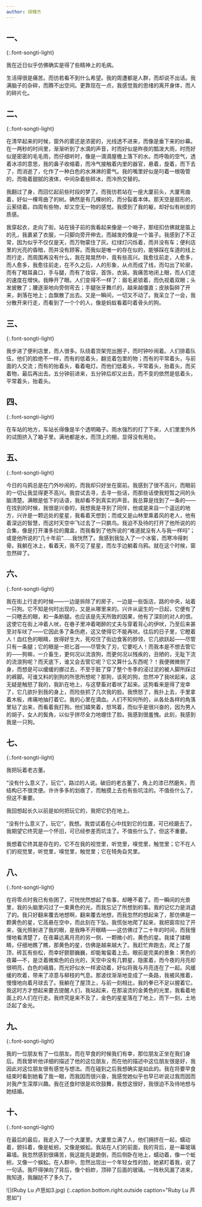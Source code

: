 ```yaml
---
author: 胡臻杰
---
```


## 一、
{:.font-songti-light}

我在近日似乎仿佛确实是得了些精神上的毛病。

生活得很是痛苦。而彷若看不到什么希望。我的周遭都是人群，而却说不出话。我满脑子的杂碎，而腾不出空间。更靠现在一点，我感觉我的思绪的离开身体，而人的碎片化。

## 二、
{:.font-songti-light}

在清早起来的时候，窗外的雾还是浓密的，光线透不进来，而像是垂下来的纱幕。在一两秒的时间里，渐渐听到了水滴的声音，时而好似是昨夜的瓢泼大雨，时而好似是密密的毛毛雨，而仔细听时，像是一滴滴屋檐上落下的水。而呼吸的空气，透着冰凉的意思，我的鼻子收缩着，而冷气接触着内里的器官，悬着，旋着，而下去了，而消逝了，化作了一种白色的水淋淋的雾气。我的嘴里好似是叼着一根吸管的，而吸着甜腻的液体，中间杂着些碎冰，而冷热交替的。

我翻过了身，而回忆起前些时段的梦了。而我彷若站在一座大厦前头，大厦弯曲着，好似一棵弯曲了的树。确然是有几棵树的，而分裂着本体。那天空是扇形的，云萦绕着。四周有些物，却又空无一物的感觉。我摸到了我的躯，却好似有树皮的质感。

我穿起衣，走向了街。站在镜子前的我看起来像是一个哨子，那纽扣仿佛就是笛上的孔，我裹紧了衣服，一只脚向旁开伸去，而越发的像是一个笛子。我感到了不正常，因为似乎不仅仅是天，而万物蒙住了灰。红绿灯闪烁着，而并没有车；便利店里的光亮的昏暗，而并没有顾客。而我似是唯一的存在似的，能够踩在车道的线上而行走，而周围再没有什么，我在晃晃然中，竟有些高兴。我愈往前走，人愈多，而人愈多，我愈往前走，在不久之后，人的形象，从点而成了线，而勾出了轮廓，而有了眼耳鼻口，手与腿，而有了妆容，首饰，衣装。我痛苦地闭上眼，而人们走的速度在增快。我睁开了眼。人们变得不一样了：眉毛紧锁着，而仇视着双眼；头发披散了；腰逐渐地向旁侧弯去；手腿张牙舞爪的，越来越僵直；皮肤裂碎了开来，剥落在地上；血飘散了出去。又是一瞬间，一切又不动了。我呆立了一会，我分散开来行走，而看到了一个个的人，像是蚂蚁看着叼着骨头的狗。

## 三、
{:.font-songti-light}


我步进了便利店里，而人很多。队绕着货架兜出圈子，而时钟吵闹着。人们排着队伍，他们的脸绝不一样，而有的低着头，翻览着包里的物；而有的平常着头，与前面的人交流；而有的抬着头，看着电灯。而他们低着头，平常着头，抬着头，而买着物，最后再出去。五分钟前进来，五分钟后却又出去，而不变的依然是低着头，平常着头，抬着头。

## 四、
{:.font-songti-light}

在车站的地方，车站长得像是半个透明箱子。雨水强烈的打了下来，人们里里外外的试图挤入了箱子里。满地都是水，而顶上的棚，显得没有用处。

## 五、
{:.font-songti-light}

今日的乌鸦总是在门外吵闹的，而我却只好坐在窗前。我感到了很不高兴，而眼前的一切让我显得更不高兴。我尝试去寻，去寻一些话，而那些话使我短暂之间的头脑清楚。满眼是低下的话语，我却看不到真实的声音。我总算是找到了一条的——在找到的时候，我很是兴奋的，我想我是寻到了同伴，他或是来自一个遥远的地方，兴许是一颗远处的星星，我看着天想到；而或又是山林里乘着风的老人，他有着深远的智慧，而这时天空中飞过去了一只鹏鸟。我迫不及待的打开了他所说的的合集，像是打开潘多拉的魔盒，而我看到了他所说的“难道就没有人与我一样吗”；或是他所说的“几十年前”......我恍然了。我感到我坠入了一个冰窖，而寒冷得刺骨。我躺在冰上，看着天，我不见了星星，而左手边躺着乌鸦。就在这个时候，窗忽然碎了。

## 六、
{:.font-songti-light}

我在街上行走的时候——一边是拆除了的房子，一边是一些饭店，路的中央，站着一只狗。它不知是何时出现的，又是从哪里来的。兴许从诞生的一日起，它便有了一只瞎去的眼，和一条断腿。也应该是先天所致的因果，他有了深刻的对人的恨。这使它在街上冲着人吠，在巷子里冲着喝醉的丈夫与穿着背心的伊吠，乃至后来甚至对车吠了——它因此多了条伤疤，这又使得它不能再吠。往后的日子里，它瞪着人！血红色的眼睛，放得好生大，死咬住了街边食客的脖领，它几欲跃起——尽管只有一条腿；它的眼是一把匕首——尽管失了刃，它要吃人！而我本是不想去管它的——狗嘛，一介畜生，更何况以流浪狗，而更何况以残疾的，丑陋的，无耻下流的流浪狗呢？而天底下，谁又会去管它呢？它又算什么东西呢？！我便微微侧了身，而想是可以缓缓的挪过去，不至于脏了穿了整个冬季的浸过泥的被人脚所踩过的裤脚。可谁又料的到狗的所思所想呢？那狗，该死的狗，忽然冲了我吠起来，这无疑是触怒了我的，我趴在地上，与这孽畜对着吠了起来。这狗看来是得了宠幸了，它几欲扑到我的身上，而险些抓了几次我的脸。我愤怒了，我扑上去，手里拿着木板，疼痛地抽打着它。我的心里在滴血。人们不知何所的，从各处各样的角落里钻了出来，而看着我打狗。他们嬉笑着，怒骂着，而似乎是很兴奋的，因为男人的胡子，女人的鬓角，以似乎拼尽全力地绷住了脸。我感到很羞愧。此刻，我感到我是一只狗。

## 七、
{:.font-songti-light}

我把玩着老古董。

“没有什么意义了，玩它”，路过的人说。破旧的老古董了，角上的漆已然磨失，而结构已不很灵便。许许多多的划痕了，而触摸上去也有些坑洼的。不值些什么了，但这不重要。

我回想起长久以前是如何把玩它的，我把它扔在地上。

“没有什么意义了，玩它”，我想。我尝试着在心中找到它的位置，可已经磨去了。我期望它终究是一个怀旧，可已经参差而坑洼了。不值些什么了，但这不重要。

我想着它终其是存在的，它不在我的视觉里，听觉里，嗅觉里，触觉里；它不在人们的视觉里，听觉里，嗅觉里，触觉里；它在犄角旮旯里。

## 八、
{:.font-songti-light}

在将零点时我已有些困了，可恍恍然想起了些事，却睡不着了。而一瞬间的光景里，我的头脑里闪过了一束黄色的光，而我忘记了所想到的事。我的记忆力是消退了的。我只好翻来覆去地想啊，翻来覆去地想，而我忽然的想起来了，那仿佛是一颗黄色的星，它高悬在空中，而此刻在下坠。我慌张地爬了起来，我把窗帘拉了开来，强光照射进了我的眼，是我睁不开眼睛——这仿佛过了二十年的时间，而我慢慢地看清楚了，在夜幕远离月亮的另一侧，一颗微小的，黄色的星。我揉了揉眼睛，仔细地瞧了瞧，那黄色的星，仿佛是越来越大了。我赶忙奔跑去，爬上了屋顶，砖瓦有些松，而幸好颤颤巍巍，却能匍匐着上去。眼前是完美的景象：黑色的夜幕—不，是泛着微紫色的白光的，天空中没有几颗星，隐匿着，而今夜的月亮却很明亮，白色的峨眉，而光好似水一样波动着，好似将我与月亮连在了一起。风缓缓的吹着，带来了凉意与柳枝的气息。那波纹渐渐地变成了一条路，我被风推着，慢慢地向着月球去了。我躺在了屋顶上，与前一刻相比，我的拳已不足以握着它。我这时方才想起来要去提醒人们，我站起来，在那滚烫的金黄色的光里，我看着地面上的人们在行走。我终究是来不及了，金色的星星落在了地上，而下一刻，土地泛起了金光。

## 九、
{:.font-songti-light}

我的一位朋友有了一位朋友。而在早食的时候我们有幸，那位朋友正坐在我们身后。而我曾听他详细的描述了他的这位朋友，而在他的描述中这位朋友很是好，我因此对这位朋友很有感觉与想法。而在碰到之后我想确实是如此的。我在将要早食结束时看到她看了我一眼，而我因而很兴奋，我感觉她似乎也早已听说过我而因而对我产生深厚兴趣。我在还食时很是欢欣鼓舞，我想这很好，我很迫不及待地想与她结婚。

## 十、
{:.font-songti-light}

在最后的最后，我走入了一个大厦里。大厦里立满了人，他们拥挤在一起，蠕动着，颤抖着，像是蚯蚓，又像是蜈蚣。我站在人们的前面，我的背后，是一幕玻璃幕墙。我忽然感到很痛苦，我这能先是跪倒，而后侧卧在地上，蠕动着，像一个蚯蚓，又像一个蜈蚣。在人群中，忽然出现出一个年轻女性的脸，她紧盯着我，说了一句话。我吓得弹向了背后，像个蚂蚱，顶碎了后面的玻璃。一阵秋风漏了进来，我知道，我蹦跶不了多久了。

![](Ruby Lu 卢思如3.jpg)
{:.caption.bottom.right.outside caption="Ruby Lu 芦思如"}
